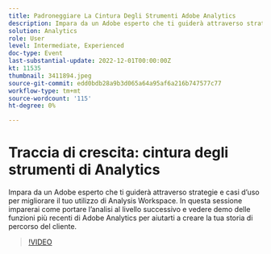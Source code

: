 ```yaml
---
title: Padroneggiare La Cintura Degli Strumenti Adobe Analytics
description: Impara da un Adobe esperto che ti guiderà attraverso strategie e casi d’uso per migliorare il tuo utilizzo di Analysis Workspace. In questa sessione imparerai come portare l’analisi al livello successivo e vedere demo delle funzioni più recenti di Adobe Analytics per aiutarti a creare la tua storia di percorso del cliente.
solution: Analytics
role: User
level: Intermediate, Experienced
doc-type: Event
last-substantial-update: 2022-12-01T00:00:00Z
kt: 11535
thumbnail: 3411894.jpeg
source-git-commit: edd0bdb28a9b3d065a64a95af6a216b747577c77
workflow-type: tm+mt
source-wordcount: '115'
ht-degree: 0%

---
```


# Traccia di crescita: cintura degli strumenti di Analytics

Impara da un Adobe esperto che ti guiderà attraverso strategie e casi d’uso per migliorare il tuo utilizzo di Analysis Workspace. In questa sessione imparerai come portare l’analisi al livello successivo e vedere demo delle funzioni più recenti di Adobe Analytics per aiutarti a creare la tua storia di percorso del cliente.

>[!VIDEO](https://video.tv.adobe.com/v/3411894/?quality=12&learn=on)
